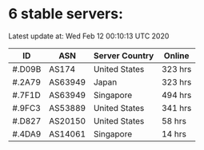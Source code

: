 # 6 stable servers:

Latest update at: Wed Feb 12 00:10:13 UTC 2020

| ID | ASN | Server Country | Online |
| -- | --- | -------------- | ------ |
| #.D09B | AS174 | United States | 323 hrs |
| #.2A79 | AS63949 | Japan | 323 hrs |
| #.7F1D | AS63949 | Singapore | 494 hrs |
| #.9FC3 | AS53889 | United States | 341 hrs |
| #.D827 | AS20150 | United States | 58 hrs |
| #.4DA9 | AS14061 | Singapore | 14 hrs |


